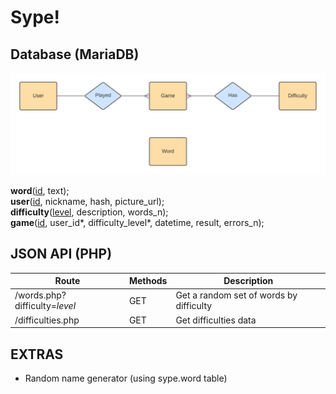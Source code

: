 # Sype!

## Database (MariaDB)

![E/R diagram](./database.png)

**word**(<ins>id</ins>, text);\
**user**(<ins>id</ins>, nickname, hash, picture_url);\
**difficulty**(<ins>level</ins>, description, words_n);\
**game**(<ins>id</ins>, user_id*, difficulty_level*, datetime, result, errors_n);

## JSON API (PHP)

| Route                         | Methods | Description                             |
|-------------------------------|---------|-----------------------------------------|
| /words.php?difficulty=*level* | GET     | Get a random set of words by difficulty |
| /difficulties.php             | GET     | Get difficulties data                   |

## EXTRAS
- Random name generator (using sype.word table)
